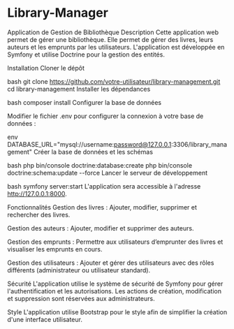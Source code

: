 # Library-Manager
Application de Gestion de Bibliothèque
Description
Cette application web permet de gérer une bibliothèque. Elle permet de gérer des livres, leurs auteurs et les emprunts par les utilisateurs. L'application est développée en Symfony et utilise Doctrine pour la gestion des entités.

Installation
Cloner le dépôt

bash
git clone https://github.com/votre-utilisateur/library-management.git
cd library-management
Installer les dépendances

bash
composer install
Configurer la base de données

Modifier le fichier .env pour configurer la connexion à votre base de données :

env
DATABASE_URL="mysql://username:password@127.0.0.1:3306/library_management"
Créer la base de données et les schémas

bash
php bin/console doctrine:database:create
php bin/console doctrine:schema:update --force
Lancer le serveur de développement

bash
symfony server:start
L'application sera accessible à l'adresse http://127.0.0.1:8000.

Fonctionnalités
Gestion des livres : Ajouter, modifier, supprimer et rechercher des livres.

Gestion des auteurs : Ajouter, modifier et supprimer des auteurs.

Gestion des emprunts : Permettre aux utilisateurs d’emprunter des livres et visualiser les emprunts en cours.

Gestion des utilisateurs : Ajouter et gérer des utilisateurs avec des rôles différents (administrateur ou utilisateur standard).

Sécurité
L'application utilise le système de sécurité de Symfony pour gérer l'authentification et les autorisations. Les actions de création, modification et suppression sont réservées aux administrateurs.

Style
L'application utilise Bootstrap pour le style afin de simplifier la création d'une interface utilisateur.
